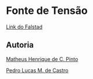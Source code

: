 # Fonte de Tensão

[Link do Falstad](http://tinyurl.com/yc9d8eau)

## Autoria

[Matheus Henrique de C. Pinto](https://github.com/cerqueiramatheus)

[Pedro Lucas M. de Castro](https://github.com/pedrolmcastro)

